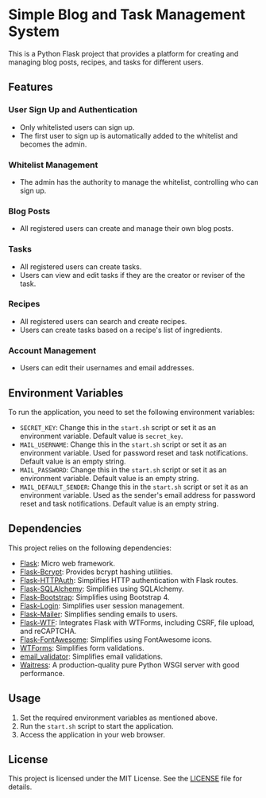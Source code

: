 # Simple Blog and Task Management System

This is a Python Flask project that provides a platform for creating and managing blog posts, recipes, and tasks for different users.

## Features

### User Sign Up and Authentication

- Only whitelisted users can sign up.
- The first user to sign up is automatically added to the whitelist and becomes the admin.

### Whitelist Management

- The admin has the authority to manage the whitelist, controlling who can sign up.

### Blog Posts

- All registered users can create and manage their own blog posts.

### Tasks

- All registered users can create tasks.
- Users can view and edit tasks if they are the creator or reviser of the task.

### Recipes

- All registered users can search and create recipes.
- Users can create tasks based on a recipe's list of ingredients.

### Account Management

- Users can edit their usernames and email addresses.

## Environment Variables

To run the application, you need to set the following environment variables:

- `SECRET_KEY`: Change this in the `start.sh` script or set it as an environment variable. Default value is `secret_key`.
- `MAIL_USERNAME`: Change this in the `start.sh` script or set it as an environment variable. Used for password reset and task notifications. Default value is an empty string.
- `MAIL_PASSWORD`: Change this in the `start.sh` script or set it as an environment variable. Default value is an empty string.
- `MAIL_DEFAULT_SENDER`: Change this in the `start.sh` script or set it as an environment variable. Used as the sender's email address for password reset and task notifications. Default value is an empty string.

## Dependencies

This project relies on the following dependencies:

- [Flask](https://palletsprojects.com/p/flask/): Micro web framework.
- [Flask-Bcrypt](https://flask-bcrypt.readthedocs.io/en/latest/): Provides bcrypt hashing utilities.
- [Flask-HTTPAuth](https://flask-httpauth.readthedocs.io/en/latest/): Simplifies HTTP authentication with Flask routes.
- [Flask-SQLAlchemy](https://flask-sqlalchemy.palletsprojects.com/): Simplifies using SQLAlchemy.
- [Flask-Bootstrap](https://github.com/mbr/flask-bootstrap): Simplifies using Bootstrap 4.
- [Flask-Login](https://flask-login.readthedocs.io/en/latest/): Simplifies user session management.
- [Flask-Mailer](https://pythonhosted.org/Flask-Mail/): Simplifies sending emails to users.
- [Flask-WTF](https://flask-wtf.readthedocs.io/en/latest/): Integrates Flask with WTForms, including CSRF, file upload, and reCAPTCHA.
- [Flask-FontAwesome](https://pypi.org/project/Flask-FontAwesome/): Simplifies using FontAwesome icons.
- [WTForms](https://wtforms.readthedocs.io/en/3.0.x/): Simplifies form validations.
- [email_validator](https://pypi.org/project/email-validator/): Simplifies email validations.
- [Waitress](https://github.com/Pylons/waitress): A production-quality pure Python WSGI server with good performance.

## Usage

1. Set the required environment variables as mentioned above.
2. Run the `start.sh` script to start the application.
3. Access the application in your web browser.

## License

This project is licensed under the MIT License. See the [LICENSE](LICENSE) file for details.